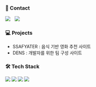 ### 📮 Contact
<div>
  <a href="https://prod.velog.io/@eunseo130" target="_blank"><img src="https://img.shields.io/badge/Velog-20c997?style=flat-  square&logo=Vimeo&logoColor=white"/></a>
  <img
  src="https://img.shields.io/badge/Gmail-d14836?style=flat-square&logo=Gmail&logoColor=white&link=mailto:kys013098@gmail.com"
  style="height : auto; margin-left : 10px; margin-right : 10px;"/>
</div>

### 💻 Projects
- SSAFYATER : 음식 기반 영화 추천 사이트
- DENS : 개발자를 위한 팀 구성 사이트


### 🛠 Tech Stack
<div>
  <img src="https://img.shields.io/badge/java-007396?style=for-the-badge&logo=java&logoColor=white"> 
  <img src="https://img.shields.io/badge/python-3776AB?style=for-the-badge&logo=python&logoColor=white"> 
  <img src="https://img.shields.io/badge/spring-6DB33F?style=for-the-badge&logo=spring&logoColor=white"> 
  <img src="https://img.shields.io/badge/django-092E20?style=for-the-badge&logo=django&logoColor=white">
</div>

